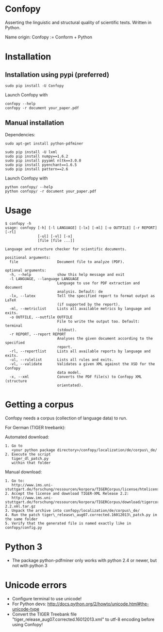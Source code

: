 Confopy
=======

Asserting the linguistic and structural quality of scientific texts.
Written in Python.

Name origin: Confopy := Conform + Python 


Installation
============

Installation using pypi (preferred)
-----------------------------------

    sudo pip install -U Confopy

Launch Confopy with

    confopy --help
    confopy -r document your_paper.pdf

Manual installation
-------------------

Dependencies:

    sudo apt-get install python-pdfminer

    sudo pip install -U lxml
    sudo pip install numpy==1.6.2
    sudo pip install pyyaml nltk==3.0.0
    sudo pip install pyenchant==1.6.5
    sudo pip install pattern==2.6

Launch Confopy with

    python confopy/ --help
    python confopy/ -r document your_paper.pdf


Usage
=====

    $ confopy -h
    usage: confopy [-h] [-l LANGUAGE] [-lx] [-ml] [-o OUTFILE] [-r REPORT] [-rl]
                   [-ul] [-vl] [-x]
                   [file [file ...]]

    Language and structure checker for scientific documents.

    positional arguments:
      file                  Document file to analyze (PDF).

    optional arguments:
      -h, --help            show this help message and exit
      -l LANGUAGE, --language LANGUAGE
                            Language to use for PDF extraction and document
                            analysis. Default: de
      -lx, --latex          Tell the specified report to format output as LaTeX
                            (if supported by the report).
      -ml, --metriclist     Lists all available metrics by language and exits.
      -o OUTFILE, --outfile OUTFILE
                            File to write the output too. Default: terminal
                            (stdout).
      -r REPORT, --report REPORT
                            Analyses the given document according to the specified
                            report.
      -rl, --reportlist     Lists all available reports by language and exits.
      -ul, --rulelist       Lists all rules and exits.
      -vl, --validate       Validates a given XML against the XSD for the Confopy
                            data model.
      -x, --xml             Converts the PDF file(s) to Confopy XML (structure
                            orientated).


Getting a corpus
================

Confopy needs a corpus (collection of language data) to run.

For German (TIGER treebank):

Automated download:

    1. Go to 
       <your python package directory>/confopy/localization/de/corpus\_de/
    2. Execute the script
       tiger_dl_patch.py
       within that folder

Manual download:

    1. Go to: 
       http://www.ims.uni-stuttgart.de/forschung/ressourcen/korpora/TIGERCorpus/license/htmlicense.html
    2. Accept the license and download TIGER-XML Release 2.2: 
       http://www.ims.uni-stuttgart.de/forschung/ressourcen/korpora/TIGERCorpus/download/tigercorpus-2.2.xml.tar.gz
    3. Unpack the archive into confopy/localization/de/corpus\_de/
    4. Run the patch tiger\_release\_aug07.corrected.16012013\_patch.py in the same folder
    5. Verify that the generated file is named exactly like in confopy/config.py


Python 3
========

 * The package python-pdfminer only works with python 2.4 or newer, but not with python 3


Unicode errors
==============

 * Configure terminal to use unicode!
 * For Python devs:
    http://docs.python.org/2/howto/unicode.html#the-unicode-type
 * Convert the TIGER Treebank file
    "tiger_release_aug07.corrected.16012013.xml"
   to utf-8 encoding before using Confopy!
